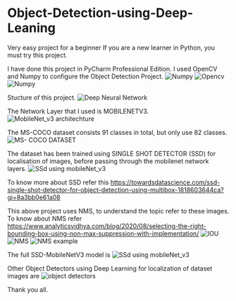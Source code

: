 # Object-Detection-using-Deep-Leaning
Very easy project for a beginner
If you are a new learner in Python, you must try this project.

I have done this project in PyCharm Professional Edition. I used OpenCV and Numpy to configure the Object Detection Project.
![Numpy](https://user-images.githubusercontent.com/59302885/173791833-4e292e35-511d-4740-a47e-94176b9cd67b.PNG)
![Opencv](https://user-images.githubusercontent.com/59302885/173791848-12747249-7978-4d35-891a-e60f897002a1.PNG)
![Numpy](https://user-images.githubusercontent.com/59302885/173791850-77374f66-0ab8-470b-a1e4-11a03aa4b537.PNG)

Stucture of this project.
![Deep Neural Network](https://user-images.githubusercontent.com/59302885/173789672-24805853-81f5-44dc-a8f0-5759f96261de.PNG)

The Network Layer that I used is MOBILENETV3.
![MobileNet_v3 architechture](https://user-images.githubusercontent.com/59302885/173790163-a5d94e15-a5a5-4977-9373-d783ad9eebe4.PNG)

The MS-COCO dataset consists 91 classes in total, but only use 82 classes.
![MS- COCO DATASET](https://user-images.githubusercontent.com/59302885/173790451-6fadf1e2-5304-4b90-af42-b9ea8cad6b80.png)

The dataset has been trained using SINGLE SHOT DETECTOR (SSD) for localisation of images, before passing through the mobilenet network layers.
![SSd using mobileNet_v3](https://user-images.githubusercontent.com/59302885/173790868-70df6529-0e48-4427-8020-1a8c2217fef7.PNG)

To know more about SSD refer this https://towardsdatascience.com/ssd-single-shot-detector-for-object-detection-using-multibox-1818603644ca?gi=8a3bb0e61a08

This above project uses NMS, to understand the topic refer to these images. To know about NMS refer https://www.analyticsvidhya.com/blog/2020/08/selecting-the-right-bounding-box-using-non-max-suppression-with-implementation/
![IOU](https://user-images.githubusercontent.com/59302885/173789893-c82ec7fb-192c-48e8-a644-d70d4060b1f3.PNG)
![NMS](https://user-images.githubusercontent.com/59302885/173790228-e0a227b2-3677-4399-b76c-cba8c5d44e3b.PNG)
![NMS example](https://user-images.githubusercontent.com/59302885/173792879-33e7d528-1c99-42e4-a7f9-6d8ce5af49c4.PNG)

The full SSD-MobileNetV3 model is
![SSd using mobileNet_v3](https://user-images.githubusercontent.com/59302885/173792394-16b0e033-e815-4503-ad2f-e9b083df2340.PNG)

Other Object Detectors using Deep Learning for localization of dataset images are 
![object detectors](https://user-images.githubusercontent.com/59302885/173794287-b02c8c2f-ac97-4a53-b329-6b8672dc0c27.PNG)

Thank you all.
